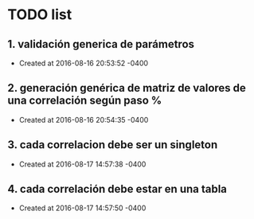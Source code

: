 # TODO list
## 1. validación generica de parámetros
- Created at   2016-08-16 20:53:52 -0400

## 2. generación genérica de matriz de valores de una correlación según paso %
- Created at   2016-08-16 20:54:35 -0400

## 3. cada correlacion debe ser un singleton
- Created at   2016-08-17 14:57:38 -0400

## 4. cada correlación debe estar en una tabla
- Created at   2016-08-17 14:57:50 -0400

